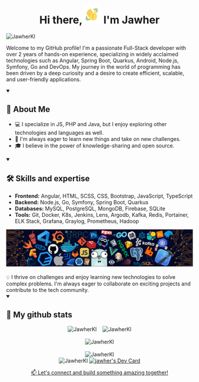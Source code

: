 <h1 align="center">
 Hi there,<img src="wave.gif" height="50px"> I'm Jawher
</h1>

<p align="left">
  <img src="https://komarev.com/ghpvc/?username=JawherKl&label=Profile%20views&color=084777&style=flat" alt="JawherKl" />
</p>

<p aligne="left">
Welcome to my GitHub profile! I'm a passionate Full-Stack developer with over 2 years of hands-on experience, specializing in widely acclaimed technologies such as Angular, Spring Boot, Quarkus, Android, Node.js, Symfony, Go and DevOps. My journey in the world of programming has been driven by a deep curiosity and a desire to create efficient, scalable, and user-friendly applications.
</p>

<details open>
<summary><h2>🌟 About Me</h2></summary>
 
  - 💻 I specialize in JS, PHP and Java, but I enjoy exploring other technologies and languages as well.
  - 🚀 I'm always eager to learn new things and take on new challenges.
  - 🎓 I believe in the power of knowledge-sharing and open source.
</details>

<details open>
<summary><h2>🛠️ Skills and expertise</h2></summary>

  - **Frontend:** Angular, HTML, SCSS, CSS, Bootstrap, JavaScript, TypeScript<br>
  - **Backend:** Node.js, Go, Symfony, Spring Boot, Quarkus<br>
  - **Databases:** MySQL, PostgreSQL, MongoDB, Firebase, SQLite<br>
  - **Tools:** Git, Docker, K8s, Jenkins, Lens, Argodb, Kafka, Redis, Portainer, ELK Stack, Grafana, Graylog, Prometheus, Hadoop

<img src="devTools.png" alt="devTools"/>
<br><br>
💡 I thrive on challenges and enjoy learning new technologies to solve complex problems. I'm always eager to collaborate on exciting projects and contribute to the tech community.
 </details>
 
<details open>
<summary><h2>🔭 My github stats</h2></summary>
  <p align="center">
   <img src="https://github-readme-stats.vercel.app/api/top-langs/?username=JawherKl&layout=compact&theme=algolia&langs_count=20" alt="JawherKl"/>&nbsp;&nbsp;&nbsp;
   <img src="https://github-readme-stats.vercel.app/api?username=JawherKl&show_icons=true&locale=en&show=prs_merged,prs_merged_percentage&theme=algolia" alt="JawherKl"/>
   <br><br>
   <img src="https://github-profile-trophy.vercel.app/?username=JawherKl&theme=algolia&column=5&margin-w=15&margin-h=15" alt="JawherKl"/>
   <br><br>
   <img src="https://github-readme-streak-stats-git-main-davids-projects-ad77adcc.vercel.app/?user=JawherKl&theme=algolia&card_width=800" alt="JawherKl"/>
   <br>
   <img src="https://github-readme-activity-graph.vercel.app/graph/?username=JawherKl&bg_color=RRGGBBAA&title_color=00aeff&color=00aeff&line=00aeff&point=2ddc97&hide_border=true&custom_title=Contribution%E2%A0%80Graph" alt="JawherKl"/>
   <a href="https://app.daily.dev/jawher62"><img src="https://api.daily.dev/devcards/v2/Tflf66qLrhQ3HGtLrchsW.png?type=wide&r=g7b" width="652" alt="jawher's Dev Card"/>
   <p align="center">📫 Let's connect and build something amazing together!</p>
  </p>
  <!--<img src="open-source.png" alt="devTools"/>-->
 </details>

<!--
dark, radical, merko, gruvbox, tokyonight, onedark, cobalt, synthwave, highcontrast, dracula
https://my-stats-43gk.vercel.app/api?username=JawherKl&show_icons=true&theme=radical&hide=contribs,issues&show=discussions_answered&rank_icon=github&include_all_commits=true&card_width=150
https://my-stats-43gk.vercel.app/api/top-langs/?username=JawherKl&hide=html,scss,css&langs_count=8&layout=compact&theme=radical&card_width=150
https://github-readme-streak-stats-git-main-davids-projects-ad77adcc.vercel.app/?user=JawherKl&theme=radical
-->

